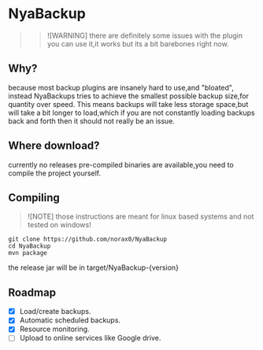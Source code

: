 # NyaBackup

> > ![WARNING]
> there are definitely some issues with the plugin
> you can use it,it works but its a bit barebones right now.

## Why?
because most backup plugins are insanely hard to use,and "bloated", instead NyaBackups tries to achieve the smallest possible backup size,for quantity over speed.
This means backups will take less storage space,but will take a bit longer to load,which if you are not constantly loading backups back and forth then it should not really be an issue.

## Where download?
currently no releases pre-compiled binaries are available,you need to compile the project yourself.

## Compiling
> ![NOTE]
> those instructions are meant for linux based systems and not tested on windows!

```
git clone https://github.com/norax0/NyaBackup
cd NyaBackup
mvn package
```
the release jar will be in target/NyaBackup-{version}

## Roadmap
- [X] Load/create backups.
- [X] Automatic scheduled backups.
- [X] Resource monitoring.
- [ ] Upload to online services like Google drive.
